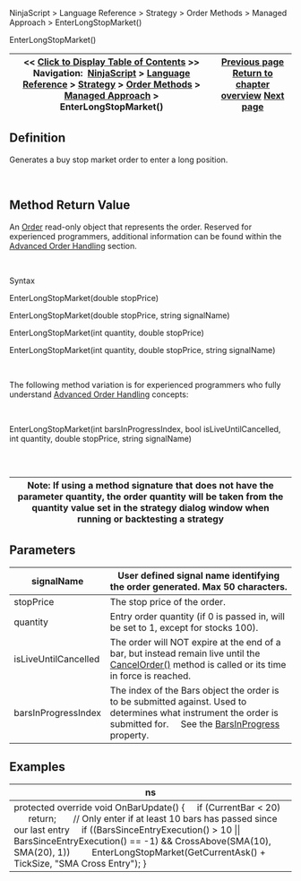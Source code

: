 ﻿


NinjaScript \> Language Reference \> Strategy \> Order Methods \> Managed Approach \> EnterLongStopMarket()






















EnterLongStopMarket()







| \<\< [Click to Display Table of Contents](enterlongstopmarket.md) \>\> **Navigation:**     [NinjaScript](ninjascript.md) \> [Language Reference](language_reference_wip.md) \> [Strategy](strategy.md) \> [Order Methods](order_methods.md) \> [Managed Approach](managed_approach.md) \> EnterLongStopMarket() | [Previous page](enterlongstoplimit.md) [Return to chapter overview](managed_approach.md) [Next page](entershort.md) |
| --- | --- |











## Definition


Generates a buy stop market order to enter a long position.


 


## Method Return Value


An [Order](order.md) read\-only object that represents the order. Reserved for experienced programmers, additional information can be found within the [Advanced Order Handling](advanced_order_handling.md) section.   

 


Syntax  

EnterLongStopMarket(double stopPrice)   

EnterLongStopMarket(double stopPrice, string signalName)


EnterLongStopMarket(int quantity, double stopPrice)


EnterLongStopMarket(int quantity, double stopPrice, string signalName)


 


The following method variation is for experienced programmers who fully understand [Advanced Order Handling](advanced_order_handling.md) concepts:


 


EnterLongStopMarket(int barsInProgressIndex, bool isLiveUntilCancelled, int quantity, double stopPrice, string signalName) 


 


## 




| Note: If using a method signature that does not have the parameter quantity, the order quantity will be taken from the quantity value set in the strategy dialog window when running or backtesting a strategy |
| --- |



## 


## 


## Parameters




| signalName | User defined signal name identifying the order generated. Max 50 characters. |
| --- | --- |
| stopPrice | The stop price of the order. |
| quantity | Entry order quantity (if 0 is passed in, will be set to 1, except for stocks 100\). |
| isLiveUntilCancelled | The order will NOT expire at the end of a bar, but instead remain live until the [CancelOrder()](managed_cancelorder.md) method is called or its time in force is reached. |
| barsInProgressIndex | The index of the Bars object the order is to be submitted against. Used to determines what instrument the order is submitted for.      See the [BarsInProgress](barsinprogress.md) property. |



## 


## 


## Examples




| ns |
| --- |
| protected override void OnBarUpdate() {      if (CurrentBar \< 20)          return;        // Only enter if at least 10 bars has passed since our last entry      if ((BarsSinceEntryExecution() \> 10 \|\| BarsSinceEntryExecution() \=\= \-1) \&\& CrossAbove(SMA(10), SMA(20), 1))          EnterLongStopMarket(GetCurrentAsk() \+ TickSize, "SMA Cross Entry"); } |



 









